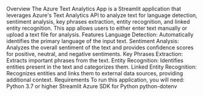 Overview
The Azure Text Analytics App is a Streamlit application that leverages Azure's Text Analytics API to analyze text for language detection, sentiment analysis, key phrases extraction, entity recognition, and linked entity recognition. This app allows users to either enter text manually or upload a text file for analysis.
Features
Language Detection: Automatically identifies the primary language of the input text.
Sentiment Analysis: Analyzes the overall sentiment of the text and provides confidence scores for positive, neutral, and negative sentiments.
Key Phrases Extraction: Extracts important phrases from the text.
Entity Recognition: Identifies entities present in the text and categorizes them.
Linked Entity Recognition: Recognizes entities and links them to external data sources, providing additional context.
Requirements
To run this application, you will need:
Python 3.7 or higher
Streamlit
Azure SDK for Python
python-dotenv
